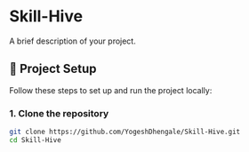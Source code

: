 # Skill-Hive

A brief description of your project.

## 🚀 Project Setup

Follow these steps to set up and run the project locally:

### 1. Clone the repository

```bash
git clone https://github.com/YogeshDhengale/Skill-Hive.git
cd Skill-Hive
